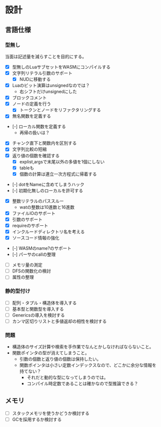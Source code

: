 # 設計

## 言語仕様

### 型無し

当面は記述量を減らすことを目的にする。

- [x] 型無しのLuaサブセットをWASMにコンパイルする
- [x] 文字列リテラル引数のサポート
    - [x] NUDに移動する
- [x] Luaのビット演算はunsignedなのでは？
    - 右シフトだけunsignedにした
- [x] ブロックコメント
- [x] ノードの定義を行う
    - [x] トークンとノードをリファクタリングする
- [x] 無名関数を定義する
- [-] ローカル関数を定義する
    - 再帰の扱いは？
- [x] チャンク直下と関数内を区別する
- [x] 文字列比較の短縮
- [x] 返り値の個数を確認する
    - [x] explist,argsで末尾以外の多値を1個にしない
    - [x] tableも
    - [x] 個数の計算は連立一次方程式に帰着する
- [-] dotをNameに含めてしまうハック
- [-] 初期化無しのローカルを許可する
- [x] 整数リテラルのパススルー
    - watの整数は10進数と16進数
- [x] ファイルIOのサポート
- [x] 引数のサポート
- [x] requireのサポート
- [x] インクルードディレクトリ名を考える
- [x] ソースコード情報の強化
- [-] WASMのname?のサポート
- [-] パーサのcallの整理
- [ ] メモリ量の測定
- [ ] DFSの関数化の検討
- [ ] 属性の整理

### 静的型付け

- [ ] 配列・タプル・構造体を導入する
- [ ] 基本型と関数型を導入する
- [ ] Genericsの導入を検討する
- [ ] カンマ区切りリストと多値返却の相性を検討する

### 問題

- 構造体のサイズ計算や検索を手作業でなんとかしなければならないこと。
- 関数ポインタの型が消えてしまうこと。
    - 引数の個数と返り値の個数は保持したい。
    - 関数ポインタは小さい定数インデックスなので、どこかに余分な情報を持てない？
        - それだと動的な型になってしまうのでは。
        - コンパイル時定数であることは確かなので型推論できる？

## メモリ

- [ ] スタックメモリを使うかどうか検討する
- [ ] GCを採用するか検討する
